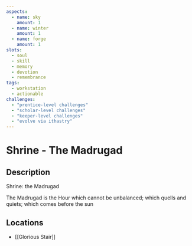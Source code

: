 ```yaml
---
aspects: 
  - name: sky
    amount: 1
  - name: winter
    amount: 1
  - name: forge
    amount: 1
slots:
  - soul
  - skill
  - memory
  - devotion
  - remembrance
tags:
  - workstation
  - actionable
challenges:
  - "prentice-level challenges"
  - "scholar-level challenges"
  - "keeper-level challenges"
  - "evolve via ithastry"
---
```


# Shrine - The Madrugad

## Description
Shrine: the Madrugad

The Madrugad is the Hour which cannot be unbalanced; which quells and quiets; which comes before the sun
## Locations
- [[Glorious Stair]]